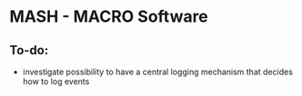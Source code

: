 # MASH - MACRO Software

## To-do:
  * investigate possibility to have a central logging mechanism that decides how to log events 

